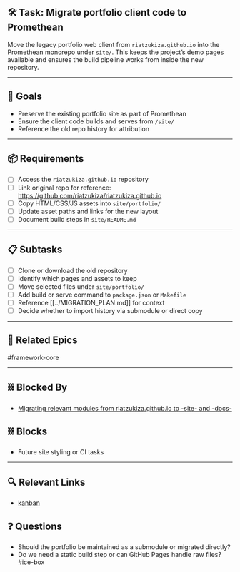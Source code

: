 ## 🛠️ Task: Migrate portfolio client code to Promethean

Move the legacy portfolio web client from `riatzukiza.github.io` into
the Promethean monorepo under `site/`. This keeps the project’s demo
pages available and ensures the build pipeline works from inside the
new repository.

---

## 🎯 Goals

- Preserve the existing portfolio site as part of Promethean
- Ensure the client code builds and serves from `/site/`
- Reference the old repo history for attribution

---

## 📦 Requirements

- [ ] Access the `riatzukiza.github.io` repository
- [ ] Link original repo for reference: <https://github.com/riatzukiza/riatzukiza.github.io>
- [ ] Copy HTML/CSS/JS assets into `site/portfolio/`
- [ ] Update asset paths and links for the new layout
- [ ] Document build steps in `site/README.md`

---

## 📋 Subtasks

- [ ] Clone or download the old repository
- [ ] Identify which pages and assets to keep
- [ ] Move selected files under `site/portfolio/`
- [ ] Add build or serve command to `package.json` or `Makefile`
- [ ] Reference [[../MIGRATION_PLAN.md]] for context
- [ ] Decide whether to import history via submodule or direct copy

---

## 🔗 Related Epics

#framework-core

---

## ⛓️ Blocked By

- [Migrating relevant modules from riatzukiza.github.io to -site- and -docs-](Migrating%20relevant%20modules%20from%20riatzukiza.github.io%20to%20-site-%20and%20-docs-.md)

## ⛓️ Blocks

- Future site styling or CI tasks

---

## 🔍 Relevant Links

- [kanban](../boards/kanban.md)

## ❓ Questions

- Should the portfolio be maintained as a submodule or migrated directly?
- Do we need a static build step or can GitHub Pages handle raw files?
#ice-box

